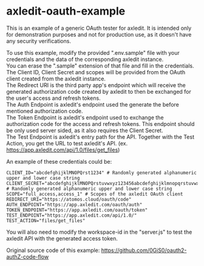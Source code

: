 # axledit-oauth-example
This is an example of a generic OAuth tester for axledit.
It is intended only for demonstration purposes and not for production use, as it doesn't have any security verifications.

To use this example, modify the provided ".env.sample" file with your credentials and the data of the corresponding axledit instance.  
You can erase the ".sample" extension of that file and fill in the credentials.  
The Client ID, Client Secret and scopes will be provided from the OAuth client created from the axledit instance.  
The Redirect URI is the third party app's endpoint which will receive the generated authorization code created by axledit to then be exchanged for the user's access and refresh tokens.  
The Auth Endpoint is axledit's endpoint used the generate the before mentioned authorization code.  
The Token Endpoint is axledit's endpoint used to exchange the authorization code for the access and refresh tokens. This endpoint should be only used server sided, as it also requires the Client Secret.  
The Test Endpoint is axledit's entry path for the API. Together with the Test Action, you get the URL to test axledit's API. (ex. https://app.axledit.com/api/1.0/files/get_files)  

An example of these credentials could be: 

```
CLIENT_ID="abcdefghijklMNOPQrst1234" # Randomly generated alphanumeric upper and lower case string
CLIENT_SECRET="abcdefghijklMNOPQrstuvwxyz123456abcdefghijklmnopqrstuvwxyz123456" # Randomly generated alphanumeric upper and lower case string
SCOPE="full_access,access_1" # Scopes of the axledit OAuth client
REDIRECT_URI="https://atomos.cloud/oauth/code"
AUTH_ENDPOINT="https://app.axledit.com/oauth/auth"
TOKEN_ENDPOINT="https://app.axledit.com/oauth/token"
TEST_ENDPOINT="https://app.axledit.com/api/1.0/"
TEST_ACTION="files/get_files"
```

You will also need to modify the workspace-id in the "server.js" to test the axledit API with the generated access token.

Original source code of this example:
https://github.com/0GiS0/oauth2-authZ-code-flow
